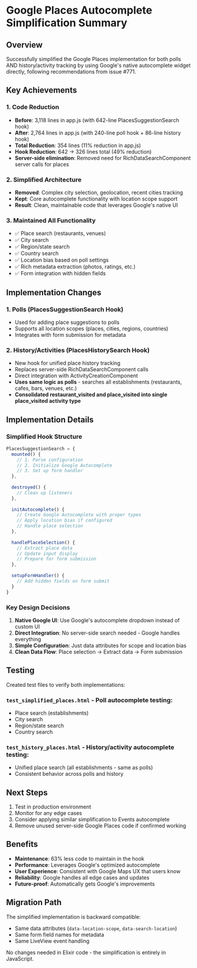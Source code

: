 # Google Places Autocomplete Simplification Summary

## Overview
Successfully simplified the Google Places implementation for both polls AND history/activity tracking by using Google's native autocomplete widget directly, following recommendations from issue #771.

## Key Achievements

### 1. Code Reduction
- **Before**: 3,118 lines in app.js (with 642-line PlacesSuggestionSearch hook)
- **After**: 2,764 lines in app.js (with 240-line poll hook + 86-line history hook)
- **Total Reduction**: 354 lines (11% reduction in app.js)
- **Hook Reduction**: 642 → 326 lines total (49% reduction)
- **Server-side elimination**: Removed need for RichDataSearchComponent server calls for places

### 2. Simplified Architecture
- **Removed**: Complex city selection, geolocation, recent cities tracking
- **Kept**: Core autocomplete functionality with location scope support
- **Result**: Clean, maintainable code that leverages Google's native UI

### 3. Maintained All Functionality
- ✅ Place search (restaurants, venues)
- ✅ City search
- ✅ Region/state search  
- ✅ Country search
- ✅ Location bias based on poll settings
- ✅ Rich metadata extraction (photos, ratings, etc.)
- ✅ Form integration with hidden fields

## Implementation Changes

### 1. Polls (PlacesSuggestionSearch Hook)
- Used for adding place suggestions to polls
- Supports all location scopes (places, cities, regions, countries)
- Integrates with form submission for metadata

### 2. History/Activities (PlacesHistorySearch Hook)
- New hook for unified place history tracking
- Replaces server-side RichDataSearchComponent calls
- Direct integration with ActivityCreationComponent
- **Uses same logic as polls** - searches all establishments (restaurants, cafes, bars, venues, etc.)
- **Consolidated restaurant_visited and place_visited into single place_visited activity type**

## Implementation Details

### Simplified Hook Structure
```javascript
PlacesSuggestionSearch = {
  mounted() {
    // 1. Parse configuration
    // 2. Initialize Google Autocomplete
    // 3. Set up form handler
  },
  
  destroyed() {
    // Clean up listeners
  },
  
  initAutocomplete() {
    // Create Google Autocomplete with proper types
    // Apply location bias if configured
    // Handle place selection
  },
  
  handlePlaceSelection() {
    // Extract place data
    // Update input display
    // Prepare for form submission
  },
  
  setupFormHandler() {
    // Add hidden fields on form submit
  }
}
```

### Key Design Decisions

1. **Native Google UI**: Use Google's autocomplete dropdown instead of custom UI
2. **Direct Integration**: No server-side search needed - Google handles everything
3. **Simple Configuration**: Just data attributes for scope and location bias
4. **Clean Data Flow**: Place selection → Extract data → Form submission

## Testing
Created test files to verify both implementations:

### `test_simplified_places.html` - Poll autocomplete testing:
- Place search (establishments)
- City search
- Region/state search
- Country search

### `test_history_places.html` - History/activity autocomplete testing:
- Unified place search (all establishments - same as polls)
- Consistent behavior across polls and history

## Next Steps
1. Test in production environment
2. Monitor for any edge cases
3. Consider applying similar simplification to Events autocomplete
4. Remove unused server-side Google Places code if confirmed working

## Benefits
- **Maintenance**: 63% less code to maintain in the hook
- **Performance**: Leverages Google's optimized autocomplete
- **User Experience**: Consistent with Google Maps UX that users know
- **Reliability**: Google handles all edge cases and updates
- **Future-proof**: Automatically gets Google's improvements

## Migration Path
The simplified implementation is backward compatible:
- Same data attributes (`data-location-scope`, `data-search-location`)
- Same form field names for metadata
- Same LiveView event handling

No changes needed in Elixir code - the simplification is entirely in JavaScript.